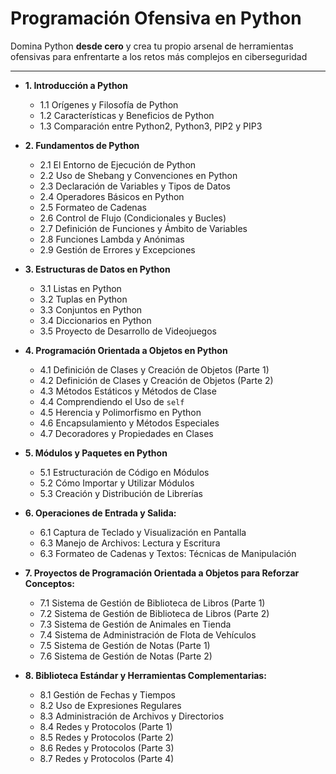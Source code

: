 # Programación Ofensiva en Python

Domina Python **desde cero** y crea tu propio arsenal de herramientas ofensivas para enfrentarte a los retos más complejos en ciberseguridad

---
- **1. Introducción a Python**
    
    - 1.1 Orígenes y Filosofía de Python
    - 1.2 Características y Beneficios de Python
    - 1.3 Comparación entre Python2, Python3, PIP2 y PIP3
- **2. Fundamentos de Python**
    
    - 2.1 El Entorno de Ejecución de Python
    - 2.2 Uso de Shebang y Convenciones en Python
    - 2.3 Declaración de Variables y Tipos de Datos
    - 2.4 Operadores Básicos en Python
    - 2.5 Formateo de Cadenas
    - 2.6 Control de Flujo (Condicionales y Bucles)
    - 2.7 Definición de Funciones y Ámbito de Variables
    - 2.8 Funciones Lambda y Anónimas
    - 2.9 Gestión de Errores y Excepciones
- **3. Estructuras de Datos en Python**
    
    - 3.1 Listas en Python
    - 3.2 Tuplas en Python
    - 3.3 Conjuntos en Python
    - 3.4 Diccionarios en Python
    - 3.5 Proyecto de Desarrollo de Videojuegos
- **4. Programación Orientada a Objetos en Python**
	- 4.1 Definición de Clases y Creación de Objetos (Parte 1)
	- 4.2 Definición de Clases y Creación de Objetos (Parte 2)
	- 4.3 Métodos Estáticos y Métodos de Clase
	- 4.4 Comprendiendo el Uso de `self`
	- 4.5 Herencia y Polimorfismo en Python
	- 4.6 Encapsulamiento y Métodos Especiales
	- 4.7 Decoradores y Propiedades en Clases
- **5. Módulos y Paquetes en Python**
	- 5.1 Estructuración de Código en Módulos
	- 5.2 Cómo Importar y Utilizar Módulos
	- 5.3 Creación y Distribución de Librerías
- **6. Operaciones de Entrada y Salida:**
	- 6.1 Captura de Teclado y Visualización en Pantalla
	- 6.3 Manejo de Archivos: Lectura y Escritura
	- 6.3 Formateo de Cadenas y Textos: Técnicas de Manipulación
- **7. Proyectos de Programación Orientada a Objetos para Reforzar Conceptos:**
	- 7.1 Sistema de Gestión de Biblioteca de Libros (Parte 1)
	- 7.2 Sistema de Gestión de Biblioteca de Libros (Parte 2)
	- 7.3 Sistema de Gestión de Animales en Tienda
	- 7.4 Sistema de Administración de Flota de Vehículos
	- 7.5 Sistema de Gestión de Notas (Parte 1)
	- 7.6 Sistema de Gestión de Notas (Parte 2)
- **8. Biblioteca Estándar y Herramientas Complementarias:**
	- 8.1 Gestión de Fechas y Tiempos
	- 8.2 Uso de Expresiones Regulares
	- 8.3 Administración de Archivos y Directorios
	- 8.4 Redes y Protocolos (Parte 1)
	- 8.5 Redes y Protocolos (Parte 2)
	- 8.6 Redes y Protocolos (Parte 3)
	- 8.7 Redes y Protocolos (Parte 4)
